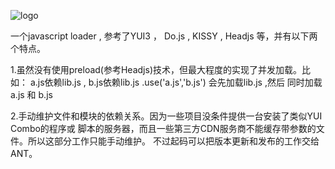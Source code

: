 ![logo](http://i3.6.cn/d3/7f/k524631301385441.png)

一个javascript loader , 参考了YUI3 ， Do.js , KISSY , Headjs 等，并有以下两个特点。

1.虽然没有使用preload(参考Headjs)技术，但最大程度的实现了并发加载。比如：
a.js依赖lib.js , b.js依赖lib.js .use('a.js','b.js')  会先加载lib.js ,然后
同时加载a.js 和 b.js

2.手动维护文件和模块的依赖关系。因为一些项目没条件提供一台安装了类似YUI Combo的程序或
脚本的服务器，而且一些第三方CDN服务商不能缓存带参数的文件。所以这部分工作只能手动维护。
不过起码可以把版本更新和发布的工作交给ANT。




